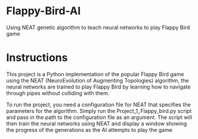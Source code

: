 # Flappy-Bird-AI
Using NEAT genetic algorithm to teach neural networks to play Flappy Bird game

# Instructions
This project is a Python implementation of the popular Flappy Bird game using the NEAT (NeuroEvolution of Augmenting Topologies) algorithm, the neural networks are trained to play Flappy Bird by learning how to navigate through pipes without colliding with them. 

To run the project, you need a configuration file for NEAT that specifies the parameters for the algorithm.
Simply run the Project_1_Flappy_bird.py script and pass in the path to the configuration file as an argument.
The script will then train the neural networks using NEAT and display a window showing the progress of the generations as the AI attempts to play the game

